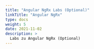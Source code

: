 ```yaml
---
title: "Angular NgRx Labs (Optional)"
linkTitle: "Angular NgRx"
type: docs
weight: 5
date: 2021-11-02
description: >
  Labs zu Angular NgRx (Optional)
---
```

